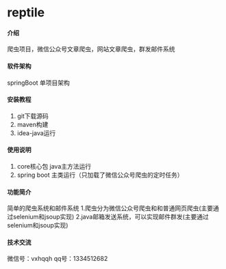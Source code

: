 # reptile

#### 介绍
爬虫项目，微信公众号文章爬虫，网站文章爬虫，群发邮件系统

#### 软件架构
springBoot 单项目架构


#### 安装教程

1.  git下载源码
2.  maven构建
3.  idea-java运行

#### 使用说明

1.  core核心包 java主方法运行
2.  spring boot 主类运行（只加载了微信公众号爬虫的定时任务）

#### 功能简介

简单的爬虫系统和邮件系统
1.爬虫分为微信公众号爬虫和和普通网页爬虫(主要通过selenium和jsoup实现)
2.java邮箱发送系统，可以实现邮件群发(主要通过selenium和jsoup实现)


#### 技术交流

微信号：vxhqqh
qq号：1334512682


